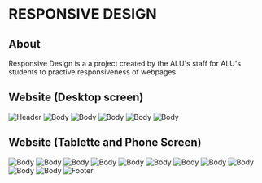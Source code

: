 # RESPONSIVE DESIGN


## About

Responsive Design is a a project created by the ALU's staff for ALU's students to practive responsiveness of
webpages


## Website (Desktop screen)
![Header](./images/demo/1.png)
![Body](.//images/demo/2.png)
![Body](./images/demo/3.png)
![Body](./images/demo/4.png)
![Body](./images/demo/5.png)
![Body](./images/demo/6.png)


## Website (Tablette and Phone Screen)
![Body](./images/demo/7B.png)
![Body](./images/demo/8B.png)
![Body](./images/demo/9B.png)
![Body](./images/demo/10B.png)
![Body](./images/demo/11B.png)
![Body](./images/demo/12B.png)
![Body](./images/demo/13B.png)
![Body](./images/demo/14B.png)
![Body](./images/demo/15B.png)
![Body](./images/demo/16B.png)
![Body](./images/demo/17B.png)
![Footer](./images/demo/18B.png)
